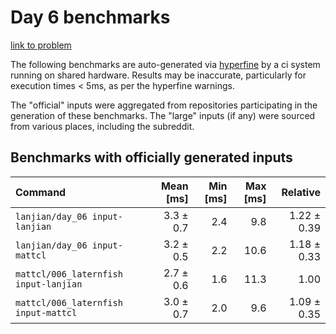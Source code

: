 # Day 6 benchmarks

[link to problem](http://adventofcode.com/2021/day/6)

The following benchmarks are auto-generated via [hyperfine](https://github.com/sharkdp/hyperfine) by a ci system running on shared hardware. Results may be inaccurate, particularly for execution times < 5ms, as per the hyperfine warnings.

The "official" inputs were aggregated from repositories participating in the generation of these benchmarks. The "large" inputs (if any) were sourced from various places, including the subreddit.

## Benchmarks with officially generated inputs
| Command | Mean [ms] | Min [ms] | Max [ms] | Relative |
|:---|---:|---:|---:|---:|
| `lanjian/day_06 input-lanjian` | 3.3 ± 0.7 | 2.4 | 9.8 | 1.22 ± 0.39 |
| `lanjian/day_06 input-mattcl` | 3.2 ± 0.5 | 2.2 | 10.6 | 1.18 ± 0.33 |
| `mattcl/006_laternfish input-lanjian` | 2.7 ± 0.6 | 1.6 | 11.3 | 1.00 |
| `mattcl/006_laternfish input-mattcl` | 3.0 ± 0.7 | 2.0 | 9.6 | 1.09 ± 0.35 |
